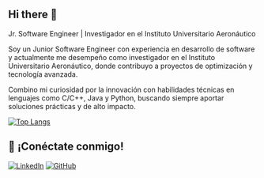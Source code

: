 ## Hi there 👋

Jr. Software Engineer | Investigador en el Instituto Universitario Aeronáutico

Soy un Junior Software Engineer con experiencia en desarrollo de software y actualmente me desempeño como investigador en el Instituto Universitario Aeronáutico, donde contribuyo a proyectos de optimización y tecnología avanzada. 

Combino mi curiosidad por la innovación con habilidades técnicas en lenguajes como C/C++, Java y Python, buscando siempre aportar soluciones prácticas y de alto impacto.



[![Top Langs](https://github-stats-smoky-zeta.vercel.app/api/top-langs/?layout=compact&theme=radical&username=gcamargot)](https://github.com/anuraghazra/github-readme-stats)

## 🤝 **¡Conéctate conmigo!**
[![LinkedIn](https://img.shields.io/badge/LinkedIn-Gastón%20Camargo-blue?logo=linkedin&style=flat)](https://linkedin.com/in/gcamargo221)
[![GitHub](https://img.shields.io/badge/GitHub-Gastón%20Camargo-lightgrey?logo=github&style=flat)](https://github.com/gcamargot)

<!--
**gcamargot/gcamargot** is a ✨ _special_ ✨ repository because its `README.md` (this file) appears on your GitHub profile.

Here are some ideas to get you started:

- 🔭 I’m currently working on ...
- 🌱 I’m currently learning ...
- 👯 I’m looking to collaborate on ...
- 🤔 I’m looking for help with ...
- 💬 Ask me about ...
- 📫 How to reach me: ...
- 😄 Pronouns: ...
- ⚡ Fun fact: ...
-->
